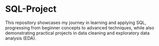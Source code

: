 # SQL-Project
This repository showcases my journey in learning and applying SQL, progressing from beginner concepts to advanced techniques, while also demonstrating practical projects in data cleaning and exploratory data analysis (EDA).
